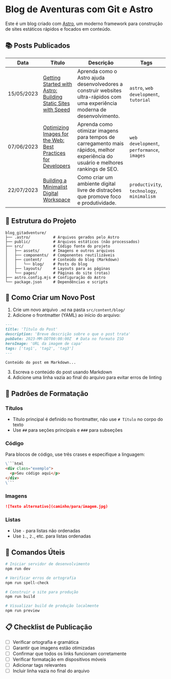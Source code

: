 # Blog de Aventuras com Git e Astro

Este é um blog criado com [Astro](https://astro.build), um moderno framework para construção de sites estáticos rápidos e focados em conteúdo.

## 📚 Posts Publicados

| Data | Título | Descrição | Tags |
|------|--------|-----------|------|
| 15/05/2023 | [Getting Started with Astro: Building Static Sites with Speed](/src/content/blog/first-post.md) | Aprenda como o Astro ajuda desenvolvedores a construir websites ultra-rápidos com uma experiência moderna de desenvolvimento. | `astro`, `web development`, `tutorial` |
| 07/06/2023 | [Optimizing Images for the Web: Best Practices for Developers](/src/content/blog/second-post.md) | Aprenda como otimizar imagens para tempos de carregamento mais rápidos, melhor experiência do usuário e melhores rankings de SEO. | `web development`, `performance`, `images` |
| 22/07/2023 | [Building a Minimalist Digital Workspace](/src/content/blog/third-post.md) | Como criar um ambiente digital livre de distrações que promove foco e produtividade. | `productivity`, `technology`, `minimalism` |

## 🔧 Estrutura do Projeto

```
blog_gitadventure/
├── .astro/          # Arquivos gerados pelo Astro
├── public/          # Arquivos estáticos (não processados)
├── src/             # Código fonte do projeto
│   ├── assets/      # Imagens e outros arquivos
│   ├── components/  # Componentes reutilizáveis
│   ├── content/     # Conteúdo do blog (Markdown)
│   │   └── blog/    # Posts do blog
│   ├── layouts/     # Layouts para as páginas
│   └── pages/       # Páginas do site (rotas)
├── astro.config.mjs # Configuração do Astro
└── package.json     # Dependências e scripts
```

## 📝 Como Criar um Novo Post

1. Crie um novo arquivo `.md` na pasta `src/content/blog/`
2. Adicione o frontmatter (YAML) ao início do arquivo:

```md
---
title: 'Título do Post'
description: 'Breve descrição sobre o que o post trata'
pubDate: 2023-MM-DDT00:00:00Z  # Data no formato ISO
heroImage: 'URL da imagem de capa'
tags: ['tag1', 'tag2', 'tag3']
---

Conteúdo do post em Markdown...
```

3. Escreva o conteúdo do post usando Markdown
4. Adicione uma linha vazia ao final do arquivo para evitar erros de linting

## 🎨 Padrões de Formatação

### Títulos

- Título principal é definido no frontmatter, não use `# Título` no corpo do texto
- Use `##` para seções principais e `###` para subseções

### Código

Para blocos de código, use três crases e especifique a linguagem:

```md
\```html
<div class="exemplo">
  <p>Seu código aqui</p>
</div>
\```
```

### Imagens

```md
![Texto alternativo](caminho/para/imagem.jpg)
```

### Listas

- Use `-` para listas não ordenadas
- Use `1.`, `2.`, etc. para listas ordenadas

## 🚀 Comandos Úteis

```bash
# Iniciar servidor de desenvolvimento
npm run dev

# Verificar erros de ortografia
npm run spell-check

# Construir o site para produção
npm run build

# Visualizar build de produção localmente
npm run preview
```

## 📋 Checklist de Publicação

- [ ] Verificar ortografia e gramática
- [ ] Garantir que imagens estão otimizadas
- [ ] Confirmar que todos os links funcionam corretamente
- [ ] Verificar formatação em dispositivos móveis
- [ ] Adicionar tags relevantes
- [ ] Incluir linha vazia no final do arquivo
